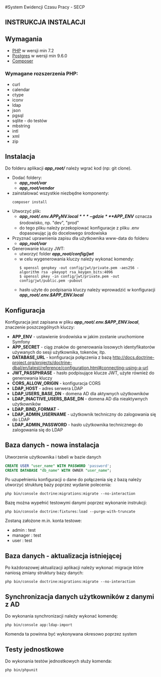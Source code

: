 #System Ewidencji Czasu Pracy - SECP

## **INSTRUKCJA INSTALACJI**

## Wymagania
- [PHP](http://php.net/releases/7_2_0.php) w wersji min 7.2
- [Postgres](https://www.postgresql.org/) w wersji min 9.6.0
- [Composer](https://getcomposer.org/)

### Wymagane rozszerzenia PHP:
- curl
- calendar
- ctype
- iconv
- ldap
- json
- pgsql
- sqlite - do testów
- mbstring
- intl
- xml
- zip

## Instalacja

Do folderu aplikacji ***app_root/*** należy wgrać kod (np: git clone).
 
- Dodać foldery:
    - ***app_root/var***
    - ***app_root/vendor***
- zainstalować wszystkie niezbędne komponenty:
    ```shell script
    composer install
    ```
- Utworzyć plik:
    - ***app_root/.env.$APP_ENV.local*** - gdzie ***$APP_ENV*** oznacza środowisko, np. "dev", "prod" 
    - do tego pliku należy przekopiować konfiguracje z pliku .env
     dopasowując ją do docelowego środowiska
- Przyznać uprawnienia zapisu dla użytkownika www-data do folderu
    - ***app_root/var***
- Generowanie kluczy JWT:
    - utworzyć folder ***app_root/config/jwt***
    - w celu wygenerowania kluczy należy wykonać komendy:
        ```shell script
        $ openssl genpkey -out config/jwt/private.pem -aes256 -algorithm rsa -pkeyopt rsa_keygen_bits:4096
        $ openssl pkey -in config/jwt/private.pem -out config/jwt/public.pem -pubout
        ``` 
    - hasło użyte do podpisania kluczy należy wprowadzić w konfiguracji ***app_root/.env.$APP_ENV.local***

## Konfiguracja

Konfiguracja jest zapisana w pliku ***app_root/.env.$APP_ENV.local***, znaczenie poszczególnych kluczy:
- **APP_ENV** - ustawienie środowiska w jakim zostanie uruchomione Symfony
- **APP_SECRET** - ciąg znaków do generowania losowych identyfikatorów używanych do sesji użytkownika, tokenów, itp.
- **DATABASE_URL** - konfiguracja połączenia z bazą 
http://docs.doctrine-project.org/projects/doctrine-dbal/en/latest/reference/configuration.html#connecting-using-a-url
- **JWT_PASSPHRASE** - hasło podpisujące klucze JWT, użyte również do generowania kluczy
- **CORS_ALLOW_ORIGIN** - konfiguracja CORS
- **LDAP_HOST** - adres serwera LDAP
- **LDAP_USERS_BASE_DN** - domena AD dla aktywnych użytkowników
- **LDAP_INACTIVE_USERS_BASE_DN** - domena AD dla nieaktywnych użytkowników
- **LDAP_BIND_FORMAT** - 
- **LDAP_ADMIN_USERNAME** - użytkownik techniczny do zalogowania się do LDAP
- **LDAP_ADMIN_PASSWORD** - hasło użytkownika technicznego do zalogowania się do LDAP

## Baza danych - nowa instalacja
Utworzenie użytkownika i tabeli w bazie danych
```sql
CREATE USER "user_name" WITH PASSWORD 'password';
CREATE DATABASE "db_name" WITH OWNER "user_name";
```
Po uzupełnieniu konfiguracji o dane do połączenia się z bazą należy utworzyć strukturę bazy poprzez wydanie polecenia:
```shell script
php bin/console doctrine:migrations:migrate --no-interaction
```
Bazę można wypełnić testowymi danymi poprzez wykonanie instrukcji:
```shell script
php bin/console doctrine:fixtures:load --purge-with-truncate 
```
Zostaną założone m.in. konta testowe:
- admin : test
- manager : test
- user : test
 
## Baza danych - aktualizacja istniejącej
Po każdorazowej aktualizacji aplikacji należy wykonać migracje które naniosą zmiany struktury bazy danych:
```shell script
php bin/console doctrine:migrations:migrate --no-interaction
```

## Synchronizacja danych użytkowników z danymi z AD
Do wykonania synchronizacji należy wykonać komendę:
```shell script
php bin/console app:ldap-import
```
Komenda ta powinna być wykonywana okresowo poprzez system

## Testy jednostkowe
Do wykonania testów jednostkowych służy komenda:
```shell script
php bin/phpunit
```

